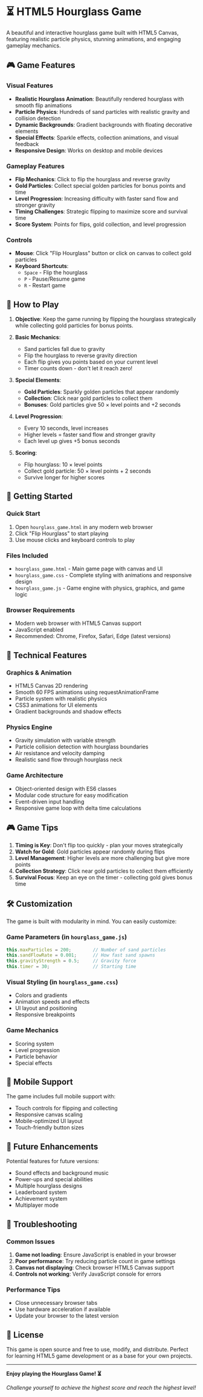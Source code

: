 # ⏳ HTML5 Hourglass Game

A beautiful and interactive hourglass game built with HTML5 Canvas, featuring realistic particle physics, stunning animations, and engaging gameplay mechanics.

## 🎮 Game Features

### Visual Features
- **Realistic Hourglass Animation**: Beautifully rendered hourglass with smooth flip animations
- **Particle Physics**: Hundreds of sand particles with realistic gravity and collision detection
- **Dynamic Backgrounds**: Gradient backgrounds with floating decorative elements
- **Special Effects**: Sparkle effects, collection animations, and visual feedback
- **Responsive Design**: Works on desktop and mobile devices

### Gameplay Features
- **Flip Mechanics**: Click to flip the hourglass and reverse gravity
- **Gold Particles**: Collect special golden particles for bonus points and time
- **Level Progression**: Increasing difficulty with faster sand flow and stronger gravity
- **Timing Challenges**: Strategic flipping to maximize score and survival time
- **Score System**: Points for flips, gold collection, and level progression

### Controls
- **Mouse**: Click "Flip Hourglass" button or click on canvas to collect gold particles
- **Keyboard Shortcuts**:
  - `Space` - Flip the hourglass
  - `P` - Pause/Resume game
  - `R` - Restart game

## 🎯 How to Play

1. **Objective**: Keep the game running by flipping the hourglass strategically while collecting gold particles for bonus points.

2. **Basic Mechanics**:
   - Sand particles fall due to gravity
   - Flip the hourglass to reverse gravity direction
   - Each flip gives you points based on your current level
   - Timer counts down - don't let it reach zero!

3. **Special Elements**:
   - **Gold Particles**: Sparkly golden particles that appear randomly
   - **Collection**: Click near gold particles to collect them
   - **Bonuses**: Gold particles give 50 × level points and +2 seconds

4. **Level Progression**:
   - Every 10 seconds, level increases
   - Higher levels = faster sand flow and stronger gravity
   - Each level up gives +5 bonus seconds

5. **Scoring**:
   - Flip hourglass: 10 × level points
   - Collect gold particle: 50 × level points + 2 seconds
   - Survive longer for higher scores

## 🚀 Getting Started

### Quick Start
1. Open `hourglass_game.html` in any modern web browser
2. Click "Flip Hourglass" to start playing
3. Use mouse clicks and keyboard controls to play

### Files Included
- `hourglass_game.html` - Main game page with canvas and UI
- `hourglass_game.css` - Complete styling with animations and responsive design
- `hourglass_game.js` - Game engine with physics, graphics, and game logic

### Browser Requirements
- Modern web browser with HTML5 Canvas support
- JavaScript enabled
- Recommended: Chrome, Firefox, Safari, Edge (latest versions)

## 🎨 Technical Features

### Graphics & Animation
- HTML5 Canvas 2D rendering
- Smooth 60 FPS animations using requestAnimationFrame
- Particle system with realistic physics
- CSS3 animations for UI elements
- Gradient backgrounds and shadow effects

### Physics Engine
- Gravity simulation with variable strength
- Particle collision detection with hourglass boundaries
- Air resistance and velocity damping
- Realistic sand flow through hourglass neck

### Game Architecture
- Object-oriented design with ES6 classes
- Modular code structure for easy modification
- Event-driven input handling
- Responsive game loop with delta time calculations

## 🎮 Game Tips

1. **Timing is Key**: Don't flip too quickly - plan your moves strategically
2. **Watch for Gold**: Gold particles appear randomly during flips
3. **Level Management**: Higher levels are more challenging but give more points
4. **Collection Strategy**: Click near gold particles to collect them efficiently
5. **Survival Focus**: Keep an eye on the timer - collecting gold gives bonus time

## 🛠️ Customization

The game is built with modularity in mind. You can easily customize:

### Game Parameters (in `hourglass_game.js`)
```javascript
this.maxParticles = 200;        // Number of sand particles
this.sandFlowRate = 0.001;      // How fast sand spawns
this.gravityStrength = 0.5;     // Gravity force
this.timer = 30;                // Starting time
```

### Visual Styling (in `hourglass_game.css`)
- Colors and gradients
- Animation speeds and effects
- UI layout and positioning
- Responsive breakpoints

### Game Mechanics
- Scoring system
- Level progression
- Particle behavior
- Special effects

## 📱 Mobile Support

The game includes full mobile support with:
- Touch controls for flipping and collecting
- Responsive canvas scaling
- Mobile-optimized UI layout
- Touch-friendly button sizes

## 🎯 Future Enhancements

Potential features for future versions:
- Sound effects and background music
- Power-ups and special abilities
- Multiple hourglass designs
- Leaderboard system
- Achievement system
- Multiplayer mode

## 🐛 Troubleshooting

### Common Issues
1. **Game not loading**: Ensure JavaScript is enabled in your browser
2. **Poor performance**: Try reducing particle count in game settings
3. **Canvas not displaying**: Check browser HTML5 Canvas support
4. **Controls not working**: Verify JavaScript console for errors

### Performance Tips
- Close unnecessary browser tabs
- Use hardware acceleration if available
- Update your browser to the latest version

## 📄 License

This game is open source and free to use, modify, and distribute. Perfect for learning HTML5 game development or as a base for your own projects.

---

**Enjoy playing the Hourglass Game! ⏳**

*Challenge yourself to achieve the highest score and reach the highest level!*